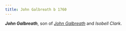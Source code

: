 ```yaml
---
title: John Galbreath b 1760
---
```

***John Galbreath***, son of [*John Galbreath*](galbreath-john-abt-1710.md) and *Isobell Clark*.

